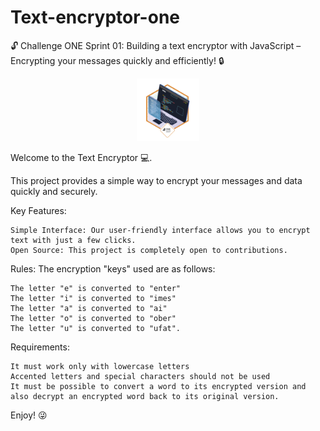 # Text-encryptor-one
🔓 Challenge ONE Sprint 01: Building a text encryptor with JavaScript – Encrypting your messages quickly and efficiently! 🔒

<div align="center">
    <img src="./img/insignia_encriptador.png" width="100px" height="100px">
</div>

Welcome to the Text Encryptor 💻.

This project provides a simple way to encrypt your messages and data quickly and securely.

Key Features:

    Simple Interface: Our user-friendly interface allows you to encrypt text with just a few clicks.
    Open Source: This project is completely open to contributions.

Rules:
The encryption "keys" used are as follows:

    The letter "e" is converted to "enter"
    The letter "i" is converted to "imes"
    The letter "a" is converted to "ai"
    The letter "o" is converted to "ober"
    The letter "u" is converted to "ufat".
        
Requirements:

    It must work only with lowercase letters
    Accented letters and special characters should not be used
    It must be possible to convert a word to its encrypted version and also decrypt an encrypted word back to its original version.
  
Enjoy! 😜
